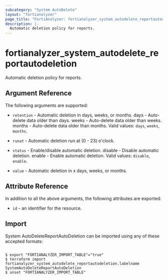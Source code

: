 ```yaml
---
subcategory: "System AutoDelete"
layout: "fortianalyzer"
page_title: "FortiAnalyzer: fortianalyzer_system_autodelete_reportautodeletion"
description: |-
  Automatic deletion policy for reports.
---
```


# fortianalyzer_system_autodelete_reportautodeletion
Automatic deletion policy for reports.

## Argument Reference


The following arguments are supported:


* `retention` - Automatic deletion in days, weeks, or months. days - Auto-delete data older than <value> days. weeks - Auto-delete data older than <value> weeks. months - Auto-delete data older than <value> months. Valid values: `days`, `weeks`, `months`.

* `runat` - Automatic deletion run at (0 - 23) o'clock.
* `status` - Enable/disable automatic deletion. disable - Disable automatic deletion. enable - Enable automatic deletion. Valid values: `disable`, `enable`.

* `value` - Automatic deletion in x days, weeks, or months.


## Attribute Reference

In addition to all the above arguments, the following attributes are exported:
* `id` - an identifier for the resource.

## Import

System AutoDeleteReportAutoDeletion can be imported using any of these accepted formats:
```

$ export "FORTIANALYZER_IMPORT_TABLE"="true"
$ terraform import fortianalyzer_system_autodelete_reportautodeletion.labelname SystemAutoDeleteReportAutoDeletion
$ unset "FORTIANALYZER_IMPORT_TABLE"
```

